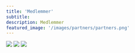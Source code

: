 ```yaml
---
title: 'Medlemmer'
subtitle: 
description: Medlemmer
featured_image: '/images/partners/partners.png'
---
```


<div class="gallery" data-columns="3">
    <img src="{{site.baseurl}}/images/partners/GE Healthcare.png">
    <img src="{{site.baseurl}}/images/partners/Global Ocean Technology.png">
    <img src="{{site.baseurl}}/images/partners/Nosted.png">
</div>

